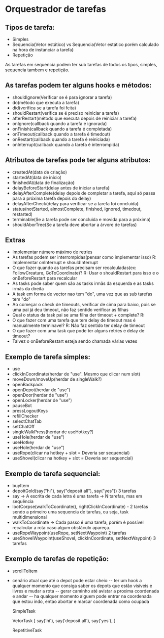 # Orquestrador de tarefas

## Tipos de tarefa:

- Simples
- Sequencia(Vetor estático) vs Sequencia(Vetor estático porém calculado na hora de instanciar a tarefa)
- Repetição

As tarefas em sequencia podem ter sub tarefas de todos os tipos, simples, sequencia tambem e repetição.

## As tarefas podem ter alguns hooks e métodos:

- shouldIgnore(Verificar se é para ignorar a tarefa)
- do(método que executa a tarefa)
- did(verifica se a tarefa foi feita)
- shouldRestart(verifica se é preciso reiniciar a tarefa)
- afterRestart(método que executa depois de reiniciar a tarefa)
- onIgnore(callback quando a tarefa é ignorada)
- onFinish(callback quando a tarefa é completada)
- onTimeout(callback quando a tarefa é timedout)
- onRestart(callback quando a tarefa é reiniciada)
- onInterrupt(callback quando a tarefa é interrompida)

## Atributos de tarefas pode ter alguns atributos:

- createdAt(data de criação)
- startedAt(data de início)
- finishedAt(data de finalização)
- delayBeforeStart(delay antes de iniciar a tarefa)
- delayAfterComplete(delay depois de completar a tarefa, aqui só passa para a próxima tarefa depois do delay)
- delayAfterCheck(delay para verificar se a tarefa foi concluida)
- status(notStarted, almostComplete, finished, ignored, timedout, restarted)
- terminable(Se a tarefa pode ser concluida e movida para a próxima)
- shouldAborTree(Se a tarefa deve abortar a árvore de tarefas)

## Extras

- Implementar número máximo de retries
- As tarefas podem ser interrompidas(pensar como implementar isso)
  R: Implementar onInterrupt e shouldInterrupt
- O que fazer quando as tarefas precisam ser recalculadas(ex: FollowCreature, GoToCoordinate)?
  R: Usar o shouldRestart para isso e o onBeforeRestart para recalcular
- As tasks pode saber quem são as tasks irmãs da esquerda e as tasks irmãs da direita
- A task em forma de vector nao tem "do", uma vez que as sub tarefas tem "do"
- Ao começar o check de timeouts, verificar de cima para baixo, pois se uma pai já deu timeout, não faz sentido verificar as filhas
- Qual o status da task pai se uma filha der timeout + complete? R:
- O que fazer com uma tarefa que tem delay de timeout mas é manualmente terminavel? R: Não faz sentido ter delay de timeout
- O que fazer com uma task que pode ter alguns retries e delay de timeout?
- Talvez o onBeforeRestart esteja sendo chamada várias vezes

## Exemplo de tarefa simples:

- use
- clickInCoordinate(herdar de "use". Mesmo que clicar num slot)
- moveDown/moveUp(herdar de singleWalk?)
- openBackpack
- openDepot(herdar de "use")
- openDoor(herdar de "use")
- openLocker(herdar de "use")
- pauseBot
- pressLogoutKeys
- refillChecker
- selectChatTab
- setChatOff
- singleWalkPress(herdar de useHotkey?)
- useHole(herdar de "use")
- useHotkey
- useHole(herdar de "use")
- useRope(clicar na hotkey + slot = Deveria ser sequencial)
- useShovel(clicar na hotkey + slot = Deveria ser sequencial)

## Exemplo de tarefa sequencial:

- buyItem
- depoitGold(say("hi"), say("deposit all"), say("yes")) 3 tarefas
- say -> A escrita de cada letra é uma tarefa -> N tarefas, mas em sequência
- lootCorpse(walkToCoordinate(), rightClickInCoordinate) - 2 tarefas sendo a primeiro uma sequencia de tarefas, ou seja, task multidimensional
- walkToCoordinate -> Cada passo é uma tarefa, porém é possível recalcular a rota caso algum obstáculo apareça.
- useRopeWaypoint(useRope, setNextWaypoint) 2 tarefas
- useShovelWaypoint(useShovel, clickInCoordinate, setNextWaypoint) 3 tarefas

## Exemplo de tarefas de repetição:

- scrollToItem

- cenário atual que até o depot pode estar cheio
  -- ter um hook a qualquer momento que consiga saber os depots que estão visiveis e livres e mudar a rota
  -- gerar caminho até avistar a proxima coordenada e andar
  -- ha qualquer momento alguem pode entrar na coordenada que estou indo, entao abortar e marcar coordenada como ocupada

  SimpleTask

  VetorTask [
  say('hi'),
  say('deposit all'),
  say('yes'),
  ]

  RepetitiveTask
